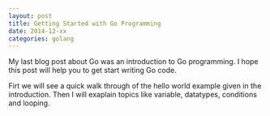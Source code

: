 ```yaml
---
layout: post
title: Getting Started with Go Programming
date: 2014-12-xx
categories: golang
---
```


My last blog post about Go was an introduction to Go programming.  I
hope this post will help you to get start writing Go code.

Firt we will see a quick walk through of the hello world example given
in the introduction.  Then I will exaplain topics like variable,
datatypes, conditions and looping.
